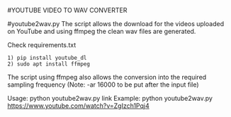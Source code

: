 #YOUTUBE VIDEO TO WAV CONVERTER

#youtube2wav.py
The script allows the download for the videos uploaded on YouTube and using ffmpeg the clean wav files are generated.

Check requirements.txt 

	1) pip install youtube_dl
	2) sudo apt install ffmpeg

The script using ffmpeg also allows the conversion into the required sampling frequency (Note: -ar 16000 to be put after the input file)

Usage: python youtube2wav.py link
Example: python youtube2wav.py https://www.youtube.com/watch?v=ZgIzch1Pqj4

